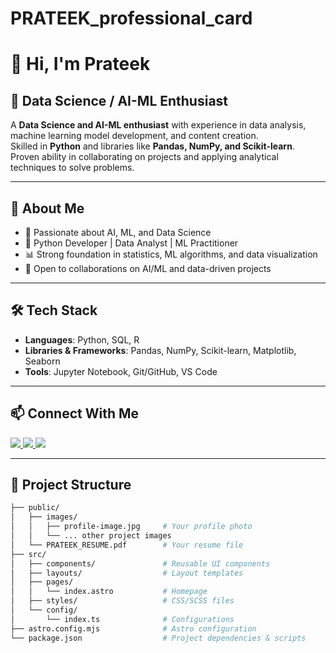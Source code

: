 # PRATEEK_professional_card

# 👋 Hi, I'm Prateek  

## 🌟 Data Science / AI-ML Enthusiast  

A **Data Science and AI-ML enthusiast** with experience in data analysis, machine learning model development, and content creation.  
Skilled in **Python** and libraries like **Pandas, NumPy, and Scikit-learn**.  
Proven ability in collaborating on projects and applying analytical techniques to solve problems.  

---

## 🚀 About Me  
- 🔬 Passionate about AI, ML, and Data Science  
- 🐍 Python Developer | Data Analyst | ML Practitioner  
- 📊 Strong foundation in statistics, ML algorithms, and data visualization  
- 🤝 Open to collaborations on AI/ML and data-driven projects  

---

## 🛠️ Tech Stack  
- **Languages**: Python, SQL, R  
- **Libraries & Frameworks**: Pandas, NumPy, Scikit-learn, Matplotlib, Seaborn  
- **Tools**: Jupyter Notebook, Git/GitHub, VS Code  

---

## 📫 Connect With Me  

<p align="left">
  <a href="https://www.linkedin.com/in/prateek-singh-109473188/" target="_blank">
    <img src="https://img.shields.io/badge/LinkedIn-0A66C2?style=for-the-badge&logo=linkedin&logoColor=white" />
  </a>
  <a href="https://github.com/Prateeksingh84" target="_blank">
    <img src="https://img.shields.io/badge/GitHub-181717?style=for-the-badge&logo=github&logoColor=white" />
  </a>
  <a href="https://drive.google.com/file/d/1lB8x69wUeGiYQIa-_wnhsyJ5pdT1PQtj/view?usp=drive_link" target="_blank">
    <img src="https://img.shields.io/badge/Resume-4285F4?style=for-the-badge&logo=google-drive&logoColor=white" />
  </a>
</p>  

---

## 📂 Project Structure  

```bash
├── public/
│   ├── images/
│   │   ├── profile-image.jpg     # Your profile photo
│   │   └── ... other project images
│   └── PRATEEK_RESUME.pdf        # Your resume file
├── src/
│   ├── components/               # Reusable UI components
│   ├── layouts/                  # Layout templates
│   ├── pages/
│   │   └── index.astro           # Homepage
│   ├── styles/                   # CSS/SCSS files
│   └── config/
│       └── index.ts              # Configurations
├── astro.config.mjs              # Astro configuration
└── package.json                  # Project dependencies & scripts
